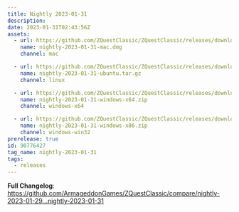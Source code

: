 ```yaml
---
title: Nightly 2023-01-31
description: 
date: 2023-01-31T02:43:56Z
assets: 
  - url: https://github.com/ZQuestClassic/ZQuestClassic/releases/download/nightly-2023-01-31/nightly-2023-01-31-mac.dmg
    name: nightly-2023-01-31-mac.dmg
    channel: mac

  - url: https://github.com/ZQuestClassic/ZQuestClassic/releases/download/nightly-2023-01-31/nightly-2023-01-31-ubuntu.tar.gz
    name: nightly-2023-01-31-ubuntu.tar.gz
    channel: linux

  - url: https://github.com/ZQuestClassic/ZQuestClassic/releases/download/nightly-2023-01-31/nightly-2023-01-31-windows-x64.zip
    name: nightly-2023-01-31-windows-x64.zip
    channel: windows-x64

  - url: https://github.com/ZQuestClassic/ZQuestClassic/releases/download/nightly-2023-01-31/nightly-2023-01-31-windows-x86.zip
    name: nightly-2023-01-31-windows-x86.zip
    channel: windows-win32
prerelease: true
id: 90776427
tag_name: nightly-2023-01-31
tags:
  - releases
---
```


**Full Changelog**: https://github.com/ArmageddonGames/ZQuestClassic/compare/nightly-2023-01-29...nightly-2023-01-31
